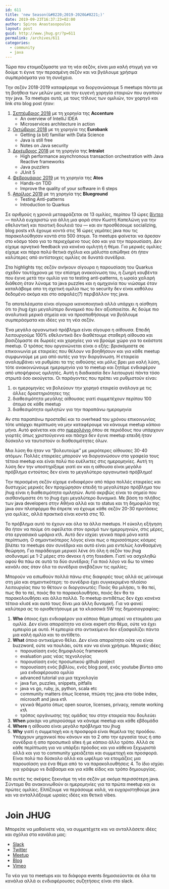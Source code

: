 ```yaml
---
id: 611
title: 'new Season(&#8220;2019-2020&#8221;)'
date: 2019-09-23T16:37:23+02:00
author: Spiros Anastasopoulos
layout: post
guid: http://www.jhug.gr/?p=611
permalink: /archives/611
categories:
  - community
  - java
---
```

Τώρα που ετοιμαζόμαστε για τη νέα σεζόν, είναι μια καλή στιγμή για να δούμε τι έγινε την περασμένη σεζόν και να βγάλουμε χρήσιμα συμπεράσματα για τη συνέχεια.

Την σεζόν 2018-2019 καταφέραμε να διοργανώσουμε 5 meetups πάντα με τη βοήθεια των μελών μας και την ευγενή χορηγία εταιριών που αγαπούν την java. Τα meetups αυτά, με τους τίτλους των ομιλιών, τον χορηγό και link στο blog post ήταν:

  1. <a href="http://www.jhug.gr/archives/539" rel="noopener" target="_blank">Σεπτέμβριος 2018</a> με τη χορηγία της **Accenture** 
      * An overview of IntelliJ IDEA
      * Microservices architecture in action
  2. <a href="http://www.jhug.gr/archives/561" rel="noopener" target="_blank">Οκτώβριος 2018</a> με τη χορηγία της **Eurobank** 
      * Getting (a bit) familiar with Data Science
      * Java is still free
      * Notes on Java security
  3. <a href="http://www.jhug.gr/archives/593" rel="noopener" target="_blank">Δεκέμβριος 2018</a> με τη χορηγία της **Intralot** 
      * High performance asynchronous transaction orchestration with Java Reactive frameworks
      * Java puzzlers
      * JUnit 5
  4. <a href="https://www.meetup.com/Java-Hellenic-User-Group/events/258620920/" rel="noopener" target="_blank">Φεβρουάριος 2019</a> με τη χορηγία της **Atos** 
      * Hands-on TDD
      * Improve the quality of your software in 6 steps
  5. <a href="http://www.jhug.gr/archives/604" rel="noopener" target="_blank">Απρίλιος 2019</a> με τη χορηγία της **Blueground** 
      * Testing Anti-patterns
      * Introduction to Quarkus

Σε αριθμούς η χρονιά μεταφράζεται σε 13 ομιλίες, περίπου 13 ώρες <a href="https://vimeo.com/javahellenicusergroup" rel="noopener" target="_blank">βίντεο</a> &#8212; πολλά ευχαριστώ για άλλη μια φορά στον Κωστή Καπελώνη για την εθελοντική και ποιοτική δουλειά του &#8212; και αν προσθέσουμε socializing, blog posts κτλ έχουμε κοντά στις 16 ώρες γεμάτες java που τις παρακολούθησαν κοντά στα 500 άτομα. Τα meetups φαίνεται να άρεσαν στο κόσμο τόσο για το περιεχόμενο τους όσο και για την παρουσίαση. Δεν είχαμε αρνητικό feedback για κανένα ομιλητή ή θέμα. Για μερικές ομιλίες είχαμε και πάρα πολύ θετικά σχόλια και μάλιστα ειπώθηκε ότι ήταν καλύτερες από αντίστοιχες ομιλίες σε δυνατά συνέδρια.

Στα highlights της σεζόν ανήκουν σίγουρα η παρουσίαση του Quarkus σχεδόν ταυτόχρονα με την επίσημη ανακοίνωση του, η ζωηρή κουβέντα που έγινε μετά την ομιλία για τα testing anti-patterns, η ωραία χαλαρή διάθεση όταν λύναμε τα java puzzles και η αμηχανία που νιώσαμε όταν καταλάβαμε απο τη σχετική ομιλία πως το security δεν είναι καθόλου δεδομένο ακόμα και στο ασφαλές(?) περιβάλλον της java.

Τα αποτελέσματα είναι σίγουρα ικανοποιητικά αλλά υπάρχει η αίσθηση ότι το jhug έχει μεγαλύτερο δυναμικό που δεν αξιοποιείται. Ας δούμε πιο αναλυτικά μερικά σημεία και να προσπαθήσουμε να βγάλουμε συμπεράσματα και ιδέες για τη νέα σεζόν.

Ένα μεγάλο οργανωτικό πρόβλημα είναι σίγουρα η _αίθουσα_. Επειδή λειτουργούμε 100% εθελοντικά δεν διαθέτουμε σταθερή αίθουσα και βασιζόμαστε σε δωρεές και χορηγίες για να βρούμε χώρο για το εκάστοτε meetup. Ο τρόπος που οργανώνεται είναι ο εξής: βρισκόμαστε σε επικοινωνία με εταιρείες που θέλουν να βοηθήσουν και για κάθε meetup συμφωνούμε με μια από αυτές για την διοργάνωση. Η εταιρεία αναλαμβάνει να ρυθμίσει τα της αιθούσης και μόλις βρει μια καλή λύση, τότε ανακοινώνουμε ημερομηνία για το meetup και ζητάμε ενδιαφέρον από υποψήφιους ομιλητές. Αυτή η διαδικασία δεν λειτουργεί πάντα τόσο στρωτά όσο ακούγεται. Οι παράγοντες που πρέπει να ρυθμιστούν είναι:

  1. οι ημερομηνίες να βολεύουν την χορηγό εταιρεία ανάλογα με τις άλλες δραστηριότητες της
  2. διαθεσιμότητα μεγάλης αίθουσας γιατί συμμετέχουν περίπου 100 άτομα σε κάθε meetup
  3. διαθεσιμότητα ομιλητών για την παραπάνω ημερομηνία

Αν στα παραπάνω προστεθεί και το overhead του χρόνου επικοινωνίας τότε υπάρχει περίπτωση να μην καταφέρουμε να κάνουμε meetup κάποιο μήνα. Αυτό φαίνεται και στο <a href="https://www.meetup.com/Java-Hellenic-User-Group/" rel="noopener" target="_blank">ημερολόγιο </a> όπου σε περιόδους που υπάρχουν γιορτές όπως χριστούγεννα και πάσχα δεν έγινε meetup επειδή ήταν δύσκολο να ταυτιστούν οι διαθεσιμότητες όλων.

Μια λύση θα ήταν να &#8220;βολευτούμε&#8221; με μικρότερες αίθουσες 30-40 ατόμων. Πολλές εταιρείες μπορούν να διοργανώσουν στα γραφεία τους τέτοια meetup και είναι πολύ πιο ευέλικτες στις ημερομηνίες. Αυτή τη λύση δεν την υποστηρίξαμε γιατί αν και η αίθουσα είναι μεγάλο πρόβλημα εντούτοις δεν είναι το μεγαλύτερο οργανωτικό πρόβλημα!

Την περασμένη σεζόν είχαμε ενδιαφέρον από πάρα πολλές εταιρείες και δυστυχώς μερικές δεν προχώρησαν επειδή το μεγαλύτερο πρόβλημα του jhug είναι η διαθεσιμότητα ομιλητών. Αυτό ακριβώς είναι το σημείο που αισθανόμαστε ότι το jhug έχει μεγαλύτερο δυναμικό. Με βάση το πλήθος των java developers στην Αθήνα αλλά και το status και τη δημοφιλία της java σαν πλατφόρμα θα έπρεπε να έχουμε κάθε σεζόν 20-30 προτάσεις για ομιλίες, αλλά πρακτικά είναι κοντά στις 10.

Το πρόβλημα αυτό το έχουν και όλα τα άλλα meetups. Η εύκολη εξήγηση θα ήταν να πούμε ότι οφείλεται στον ορισμό των ημερομηνιών, στις μέρες, στα εργασιακά ωράρια κτλ. Αυτό δεν ισχύει γενικά παρά μόνο κατά περίπτωση. Ο σημαντικότερος λόγος είναι πως ο περισσότερος κόσμος βλέπει τα meetups σαν συνέδρια και αυτό είναι μια εντελώς λανθασμένη θεώρηση. Για παράδειγμα μερικοί λένε ότι όλη ή σεζόν του jhug ισοδυναμεί με 1-2 μέρες στο devoxx ή στη fossdem. Γιατί να ασχοληθώ αφού θα πάω σε αυτά τα δύο συνέδρια; Για ποιό λόγο να δω το vimeo κανάλι σας όταν όλα τα συνέδρια ανεβάζουν τις ομιλίες;

Μπορούν να ειπωθούν πολλά πάνω στις διαφορές τους αλλά ας μείνουμε στη μία και σημαντικότερη: το συνέδριο έχει συγκεκριμένο πλαίσιο λειτουργίας που το θέτουν οι διοργανωτές: Ποιός θα μιλήσει, τι θα πεί, πως θα το πεί, ποιός θα το παρακολουθήσει, ποιός δεν θα το παρακολουθήσει και άλλα πολλά. Το meetup αντιθέτως δεν έχει κανένα τέτοιο κλισέ και αυτό τους δίνει μια άλλη δυναμική. Για να φανεί καλύτερα ας το οριοθετήσουμε με τα κλασσικά 5W της δημοσιογραφίας:

  1. **Who** όποιος έχει ενδιαφέρον για κάποιο θέμα μπορεί να ετοιμάσει μια ομιλία. Δεν είναι απαραίτητο να είναι expert στο θέμα, ούτε να έχει εμπειρία με αυτό. Η εμπειρία στο αντικείμενο δεν εξασφαλίζει πάντα μια καλή ομιλία και το αντίθετο.
  2. **What** όποιο αντικείμενο θέλει. Δεν είναι απαραίτητο ούτε να είναι buzzword, ούτε να πουλάει, ούτε καν να είναι χρήσιμο. Μερικές ιδέες 
      * παρουσίαση ενός δημοφιλούς framework
      * evaluation μιας νέας τεχνολογίας
      * παρουσίαση ενός προσωπικού github project
      * παρουσίαση ενός βιβλίου, ενός blog post, ενός youtube βίντεο απο μια ενδιαφέρουσα ομιλία
      * advanced tutorial για μια τεχνολογία
      * java fun, puzzles, snippets, pitfalls
      * java vs go, ruby, js, python, scala etc
      * community matters όπως license, πτώση της java στο tiobe index, microsoft and java κτλ
      * γενικά θέματα όπως open source, licenses, privacy, remote working κτλ
      * τρόπος οργάνωσης της ομάδας του στην εταιρεία που δουλεύει
  3. **When** μακάρι να μπορούσαμε να κάναμε meetup και κάθε εβδομάδα
  4. **Where** η αίθουσα είναι μεγάλο πρόβλημα του jhug
  5. **Why** γιατί η συμμετοχή και η προσφορά είναι θεμέλια της προόδου. Υπάρχουν μηχανικοί που κάνουν και τα 2 απο την εργασία τους ή απο συνέδρια ή απο προσωπικά sites ή με κάποιο άλλο τρόπο. Αλλά σε κάθε περίπτωση για να υπάρξει πρόοδος και για κάθενα ξεχωριστά αλλά και για το community χρειάζεται και συμμετοχή και προσφορά. Είναι πολύ πιο δύσκολο αλλά και ωφέλιμο να ετοιμάζεις μια παρουσίαση για ένα θέμα από το να παρακολουθήσεις 4. Το ίδιο ισχύει για γράψιμο vs διάβασμα και για κάθε είδος και τρόπο δημιουργίας.

Με αυτές τις σκέψεις ξεκινάμε τη νέα σεζόν με ακόμα περισσότερη java. Σύντομα θα ανακοινωθούν οι ημερομηνίες για τα πρώτα meetup και οι πρώτες ομιλίες. Ελπίζουμε να περάσουμε καλά, να ευχαριστηθούμε java και να ανταλλάξουμε ωραίες ιδέες και θετικά vibes.

# Join JHUG

Μπορείτε να μαθαίνετε νέα, να συμμετέχετε και να ανταλλάσετε ιδέες και σχόλια στα κανάλια μας:

  * [Slack](https://jhug.slack.com) 
  * [Twitter](https://twitter.com/jhug) 
  * [Meetup](https://www.meetup.com/Java-Hellenic-User-Group/) 
  * [Blog](https://www.jhug.gr) 
  * [Vimeo](https://vimeo.com/javahellenicusergroup) 

Τα νέα για τα meetups και τα διάφορα events δημοσιεύονται σε όλα τα κανάλια αλλά οι ενδιαφέρουσες συζητήσεις είναι στο slack.